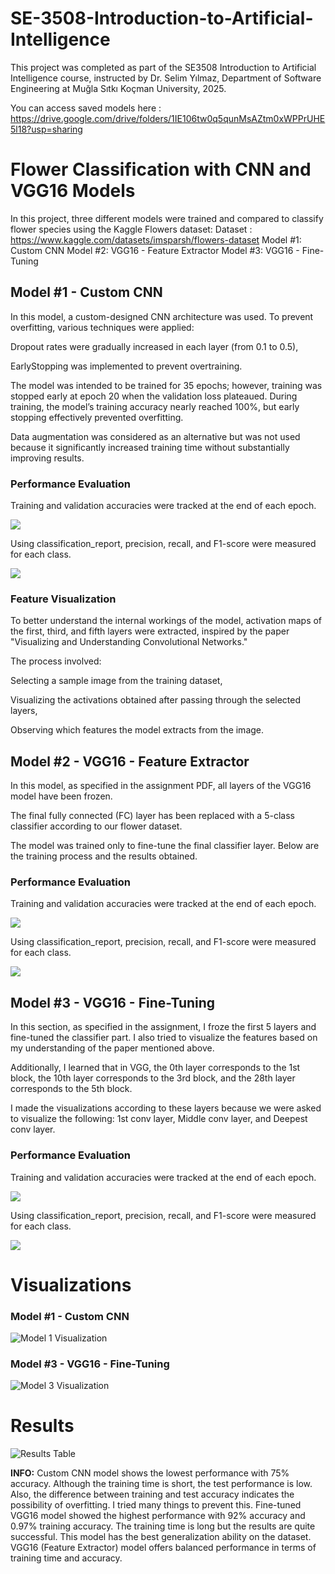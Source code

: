 # SE-3508-Introduction-to-Artificial-Intelligence

This project was completed as part of the SE3508 Introduction to Artificial Intelligence course,
instructed by Dr. Selim Yılmaz, Department of Software Engineering at Muğla Sıtkı Koçman University, 2025.

You can access saved models here : https://drive.google.com/drive/folders/1IE106tw0q5qunMsAZtm0xWPPrUHE5l18?usp=sharing


# Flower Classification with CNN and VGG16 Models
In this project, three different models were trained and compared to classify flower species using the Kaggle Flowers dataset:
Dataset : https://www.kaggle.com/datasets/imsparsh/flowers-dataset
Model #1: Custom CNN 
Model #2: VGG16 - Feature Extractor
Model #3: VGG16 - Fine-Tuning

## Model #1 - Custom CNN
In this model, a custom-designed CNN architecture was used. To prevent overfitting, various techniques were applied:

Dropout rates were gradually increased in each layer (from 0.1 to 0.5),

EarlyStopping was implemented to prevent overtraining.

The model was intended to be trained for 35 epochs; however, training was stopped early at epoch 20 when the validation loss plateaued. During training, the model’s training accuracy nearly reached 100%, but early stopping effectively prevented overfitting.

Data augmentation was considered as an alternative but was not used because it significantly increased training time without substantially improving results.

### Performance Evaluation
Training and validation accuracies were tracked at the end of each epoch.

![](Image/CNN3_2.PNG)

Using classification_report, precision, recall, and F1-score were measured for each class.

![](Image/CNN3.PNG)

### Feature Visualization
To better understand the internal workings of the model, activation maps of the first, third, and fifth layers were extracted, inspired by the paper "Visualizing and Understanding Convolutional Networks."

The process involved:

Selecting a sample image from the training dataset,

Visualizing the activations obtained after passing through the selected layers,

Observing which features the model extracts from the image.

## Model #2 - VGG16 - Feature Extractor
In this model, as specified in the assignment PDF, all layers of the VGG16 model have been frozen. 

The final fully connected (FC) layer has been replaced with a 5-class classifier according to our flower dataset. 

The model was trained only to fine-tune the final classifier layer. Below are the training process and the results obtained.

### Performance Evaluation
Training and validation accuracies were tracked at the end of each epoch.

![](Image/vggfeatureexepoch.PNG)

Using classification_report, precision, recall, and F1-score were measured for each class.

![](Image/vggfeaturexreport.PNG)

## Model #3 - VGG16 - Fine-Tuning

In this section, as specified in the assignment, I froze the first 5 layers and fine-tuned the classifier part. I also tried to visualize the features based on my understanding of the paper mentioned above. 

Additionally, I learned that in VGG, the 0th layer corresponds to the 1st block, the 10th layer corresponds to the 3rd block, and the 28th layer corresponds to the 5th block. 

I made the visualizations according to these layers because we were asked to visualize the following: 1st conv layer, Middle conv layer, and Deepest conv layer.

### Performance Evaluation
Training and validation accuracies were tracked at the end of each epoch.

![](Image/vggfinetuneepochı.PNG)

Using classification_report, precision, recall, and F1-score were measured for each class.

![](Image/vggfinetunereportı.PNG)

# Visualizations

### Model #1 - Custom CNN 

![Model 1 Visualization](Image/cnn.png)

### Model #3 - VGG16 - Fine-Tuning

![Model 3 Visualization](Image/vgggörsel22.PNG)


# Results

![Results Table](Image/sonuclarson2.PNG)

**INFO:**  Custom CNN model shows the lowest performance with 75% accuracy. Although the training time is short, the test performance is low. Also, the difference between training and test accuracy indicates the possibility of overfitting. I tried many things to prevent this.
Fine-tuned VGG16 model showed the highest performance with 92% accuracy and 0.97% training accuracy. The training time is long but the results are quite successful. This model has the best generalization ability on the dataset. VGG16 (Feature Extractor) model offers balanced performance in terms of training time and accuracy.